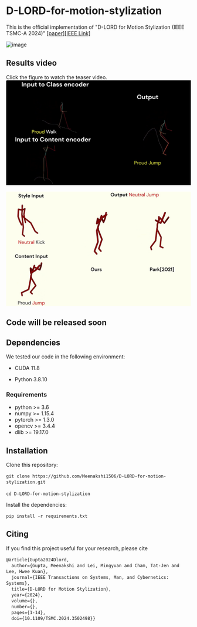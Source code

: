 # D-LORD-for-motion-stylization
This is the official implementation of "D-LORD for Motion Stylization (IEEE TSMC-A  2024)" [[paper]](https://arxiv.org/abs/2412.04097)[[IEEE Link]](https://doi.org/10.1109/TSMC.2024.3502498)

![image](https://github.com/user-attachments/assets/a59c18e7-cc5e-40f8-8739-a3b669bb552d)

## Results video
Click the figure to watch the teaser video. \
[![Result](./Images/Results.png)](https://www.youtube.com/watch?v=7UtNGZjqmzI&t=12s)

[![Result](./Images/Comparison_results.png)](https://www.youtube.com/watch?v=3u4qLg8hqWM)

## Code will be released soon

## Dependencies

We tested our code in the following environment:

- CUDA 11.8

- Python 3.8.10

### Requirements
* python >= 3.6
* numpy >= 1.15.4
* pytorch >= 1.3.0
* opencv >= 3.4.4
* dlib >= 19.17.0

## Installation
Clone this repository:
```
git clone https://github.com/Meenakshi1506/D-LORD-for-motion-stylization.git

cd D-LORD-for-motion-stylization
```
Install the dependencies:
```
pip install -r requirements.txt
``` 
  
## Citing
If you find this project useful for your research, please cite
```
@article{Gupta2024Dlord,
  author={Gupta, Meenakshi and Lei, Mingyuan and Cham, Tat-Jen and Lee, Hwee Kuan},
  journal={IEEE Transactions on Systems, Man, and Cybernetics: Systems}, 
  title={D-LORD for Motion Stylization}, 
  year={2024},
  volume={},
  number={},
  pages={1-14},
  doi={10.1109/TSMC.2024.3502498}}
```




